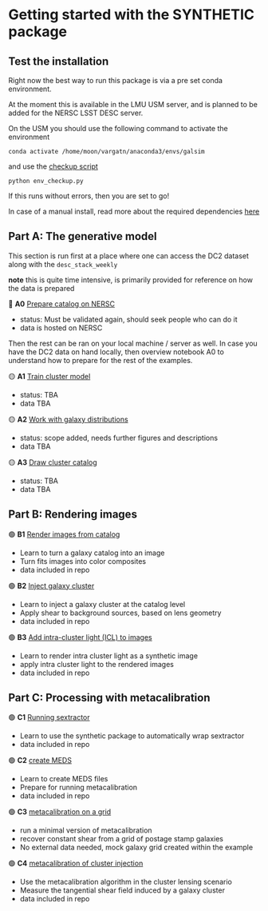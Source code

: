 # Getting started with the SYNTHETIC package


## Test the installation

Right now the best way to run this package is via a pre set conda environment. 

At the moment this is available in the LMU USM server, and is planned to be added for the NERSC LSST DESC server.

On the USM you should use the following command to activate the environment 
    
    conda activate /home/moon/vargatn/anaconda3/envs/galsim

and use the [checkup script](./env_checkup.py)

    python env_checkup.py

If this runs without errors, then you are set to go!

In case of a manual install, read more about the required dependencies [here](../DEPENDENCIES.md)

## Part A: The generative model

This section is run first at a place where one can access the DC2 dataset along with the `desc_stack_weekly`

**note** this is quite time intensive, is primarily provided for reference on how the data is prepared 

:large_blue_circle: **A0** [Prepare catalog on NERSC](A0_prepare_catalogs_on_NERSC.ipynb)
* status:  Must be validated again, should seek people who can do it
* data is hosted on NERSC

Then the rest can be ran on your local machine / server as well. In case you have the DC2 data on hand locally,
then overview notebook A0 to understand how to prepare for the rest of the examples.

:yellow_circle: **A1** [Train cluster model](A1_train_cluster_model.ipynb)
* status:  TBA
* data TBA

:yellow_circle: **A2**  [Work with galaxy distributions](A2_work_with_galaxy_distributions.ipynb)
* status:  scope added, needs further figures and descriptions
* data TBA

:yellow_circle: **A3**  [Draw cluster catalog](A3_draw_cluster_catalog.ipynb)
* status:  TBA
* data TBA

## Part B: Rendering images

:green_circle: **B1**  [Render images from catalog](B1_render_image.ipynb)
* Learn to turn a galaxy catalog into an image
* Turn fits images into color composites
* data included in repo

:green_circle: **B2**  [Inject galaxy cluster](B2_inject_image.ipynb)
* Learn to inject a galaxy cluster at the catalog level 
* Apply shear to background sources, based on lens geometry
* data included in repo

:green_circle: **B3**  [Add intra-cluster light (ICL) to images](B3_add_ICL.ipynb)
* Learn to render intra cluster light as a synthetic image
* apply intra cluster light to the rendered images
* data included in repo

## Part C: Processing with metacalibration

:green_circle: **C1**  [Running sextractor](C1_running_sextractor.ipynb)
* Learn to use the synthetic package to automatically wrap sextractor
* data included in repo

:green_circle: **C2**  [create MEDS](C2_create_MEDS.ipynb)
* Learn to create MEDS files
* Prepare for running metacalibration
* data included in repo

:green_circle: **C3**  [metacalibration on a grid](C3_metacal_on_a_grid.ipynb)
* run a minimal version of metacalibration 
* recover constant shear from a grid of postage stamp galaxies
* No external data needed, mock galaxy grid created within the example

:green_circle: **C4**  [metacalibration of cluster injection](C4_metacal_on_cluster_injections.ipynb)
* Use the metacalibration algorithm in the cluster lensing scenario
* Measure the tangential shear field induced by a galaxy cluster
* data included in repo

